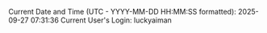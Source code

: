 Current Date and Time (UTC - YYYY-MM-DD HH:MM:SS formatted): 2025-09-27 07:31:36
Current User's Login: luckyaiman
